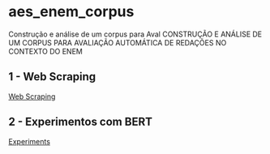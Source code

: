 # aes_enem_corpus

Construção e análise de um corpus para Aval
CONSTRUÇÃO E ANÁLISE DE UM CORPUS PARA AVALIAÇÃO AUTOMÁTICA
DE REDAÇÕES NO CONTEXTO DO ENEM


## 1 - Web Scraping

[Web Scraping](web_corpus_builder/README.md)


## 2 - Experimentos com BERT

[Experiments](experiments_bert/README.md)